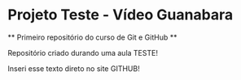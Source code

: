 # Projeto Teste - Vídeo Guanabara
** Primeiro repositório do curso de Git e GitHub **

Repositório criado durando uma aula TESTE!

Inseri esse texto direto no site GITHUB!
